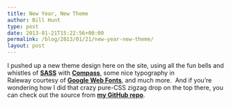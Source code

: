 ```yaml
---
title: New Year, New Theme
author: Bill Hunt
type: post
date: 2013-01-21T15:22:56+00:00
permalink: /blog/2013/01/21/new-year-new-theme/
layout: post
---
```

I pushed up a new theme design here on the site, using all the fun bells and whistles of [**SASS**][1] with [**Compass**][2], some nice typography in Raleway courtesy of **[Google Web Fonts][3]**, and much more.  And if you&#8217;re wondering how I did that crazy pure-CSS zigzag drop on the top there, you can check out the source from **[my GitHub repo][4]**.

 [1]: http://sass-lang.com/ "SASS"
 [2]: http://compass-style.org/ "Compass"
 [3]: http://www.google.com/webfonts/specimen/Raleway "Raleway Font at Google Web Fonts"
 [4]: https://github.com/krues8dr/krues8drdotcom-theme "Krues8dr's GitHub Repo"